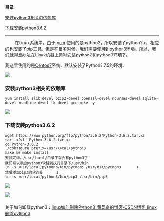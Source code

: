 **目录**

[安装python3相关的依赖库](#t0)

[下载安装python3.6.2](#t1)

* * *

        在Linux系统中，由于 [yum](https://so.csdn.net/so/search?q=yum&spm=1001.2101.3001.7020) 使用的是python2，所以安装了python2.x，相应的也安装了pip工具。但是在很多时候，我们需要使用到python3环境。所以，我们就得想办法在Linux机器上同时安装python2和python3环境了。

我这里使用的是[Centos7](https://so.csdn.net/so/search?q=Centos7&spm=1001.2101.3001.7020)系统，默认安装了Python2.7.5的环境。

![](https://img-blog.csdnimg.cn/20200203202102437.png)

### 安装python3相关的依赖库

```
yum install zlib-devel bzip2-devel openssl-devel ncurses-devel sqlite-devel readline-devel tk-devel gcc make -y
```


![](https://img-blog.csdnimg.cn/20200203203452970.png?x-oss-process=image/watermark,type_ZmFuZ3poZW5naGVpdGk,shadow_10,text_aHR0cHM6Ly9ibG9nLmNzZG4ubmV0L3FxXzM2MTE5MTky,size_16,color_FFFFFF,t_70)

### 下载安装python3.6.2

```
wget https://www.python.org/ftp/python/3.6.2/Python-3.6.2.tar.xz      
tar -xJvf  Python-3.6.2.tar.xz      
cd Python-3.6.2      
./configure prefix=/usr/local/python3      
make && make install      
安装完毕，/usr/local/目录下就会有python3了       
我们可以添加python3软链到执行目录下/usr/bin      
ln -s /usr/local/python3/bin/python3 /usr/bin/python3       1
然后添加pip3的软连接      1
ln -s /usr/local/python3/bin/pip3 /usr/bin/pip3
```


![](https://img-blog.csdnimg.cn/20200203212108925.png?x-oss-process=image/watermark,type_ZmFuZ3poZW5naGVpdGk,shadow_10,text_aHR0cHM6Ly9ibG9nLmNzZG4ubmV0L3FxXzM2MTE5MTky,size_16,color_FFFFFF,t_70)

![](https://img-blog.csdnimg.cn/20200203212359599.png)

### 

关于如何卸载python3：[linux如何删除Python3\_黄菜鸟的博客-CSDN博客\_linux删除python3](https://blog.csdn.net/sinat_36154268/article/details/109593979 "linux如何删除Python3_黄菜鸟的博客-CSDN博客_linux删除python3")